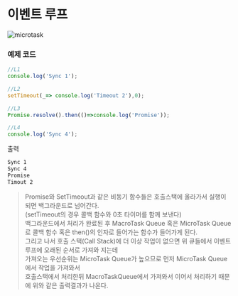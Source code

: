 # 이벤트 루프

![microtask](https://user-images.githubusercontent.com/22045187/133376741-c67f5aef-a8ef-4103-ae08-8eb0a57ed127.gif)

### 예제 코드

```js
//L1
console.log('Sync 1');

//L2
setTimeout(_=> console.log('Timeout 2'),0);

//L3
Promise.resolve().then(()=>console.log('Promise'));

//L4
console.log('Sync 4');

```

출력
```bash
Sync 1
Sync 4
Promise
Timout 2
```

> Promise와 SetTimeout과 같은 비동기 함수들은 호출스택에 올라가서 실행이 되면 백그라운드로 넘어간다.   
(setTimeout의 경우 콜백 함수와 0초 타이머를 함께 보낸다)  
백그라운드에서 처리가 완료된 후 MacroTask Queue 혹은 MicroTask Queue로 콜백 함수 혹은 then()의 인자로 들어가는 함수가 들어가게 된다.  
그리고 나서 호출 스택(Call Stack)에 더 이상 작업이 없으면 위 큐들에서 이벤트 루프에 오래된 순서로 가져와 지는데  
가져오는 우선순위는 MicroTask Queue가 높으므로 먼저 MicroTask Queue에서 작업을 가져와서  
호출스택에서 처리한뒤 MacroTaskQueue에서 가져와서 이어서 처리하기 때문에 위와 같은 출력결과가 나온다.  
